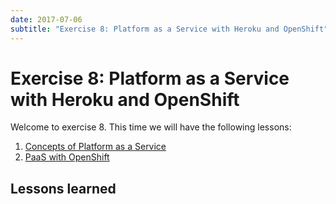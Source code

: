 ```yaml
---
date: 2017-07-06
subtitle: "Exercise 8: Platform as a Service with Heroku and OpenShift"
---
```

# Exercise 8: Platform as a Service with Heroku and OpenShift

Welcome to exercise 8. This time we will have the following lessons:

1. [Concepts of Platform as a Service](lesson-concepts.md)
1. [PaaS with OpenShift](lesson-openshift.md)


## Lessons learned

